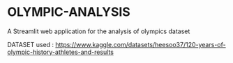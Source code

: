 # OLYMPIC-ANALYSIS


A Streamlit web application for the analysis of olympics dataset

DATASET used : https://www.kaggle.com/datasets/heesoo37/120-years-of-olympic-history-athletes-and-results
